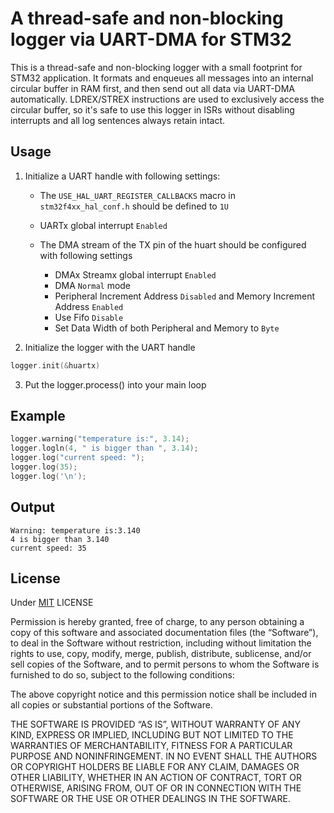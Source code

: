 # A thread-safe and non-blocking logger via UART-DMA for STM32

This is a thread-safe and non-blocking logger with a small footprint for STM32 application. It formats and enqueues all messages into an internal circular buffer in RAM first, and then send out all data via UART-DMA automatically. LDREX/STREX instructions are used to exclusively access the circular buffer, so it's safe to use this logger in ISRs without disabling interrupts and all log sentences always retain intact.

## Usage

1. Initialize a UART handle with following settings: 

    - The `USE_HAL_UART_REGISTER_CALLBACKS` macro in `stm32f4xx_hal_conf.h` should be defined to `1U`

    - UARTx global interrupt `Enabled`

    - The DMA stream of the TX pin of the huart should be configured with following settings
        - DMAx Streamx global interrupt `Enabled`
        - DMA `Normal` mode
        - Peripheral Increment Address `Disabled` and Memory Increment Address `Enabled`
        - Use Fifo `Disable`
        - Set Data Width of both Peripheral and Memory to `Byte`

2. Initialize the logger with the UART handle

``` c++
logger.init(&huartx)
```

3. Put the logger.process() into your main loop

## Example

``` c++
logger.warning("temperature is:", 3.14);
logger.logln(4, " is bigger than ", 3.14);
logger.log("current speed: ");
logger.log(35);
logger.log('\n');
```

## Output

```
Warning: temperature is:3.140
4 is bigger than 3.140
current speed: 35
```

## License

Under [MIT](https://opensource.org/license/mit/) LICENSE

Permission is hereby granted, free of charge, to any person obtaining a copy of this software and associated documentation files (the “Software”), to deal in the Software without restriction, including without limitation the rights to use, copy, modify, merge, publish, distribute, sublicense, and/or sell copies of the Software, and to permit persons to whom the Software is furnished to do so, subject to the following conditions:

The above copyright notice and this permission notice shall be included in all copies or substantial portions of the Software.

THE SOFTWARE IS PROVIDED “AS IS”, WITHOUT WARRANTY OF ANY KIND, EXPRESS OR IMPLIED, INCLUDING BUT NOT LIMITED TO THE WARRANTIES OF MERCHANTABILITY, FITNESS FOR A PARTICULAR PURPOSE AND NONINFRINGEMENT. IN NO EVENT SHALL THE AUTHORS OR COPYRIGHT HOLDERS BE LIABLE FOR ANY CLAIM, DAMAGES OR OTHER LIABILITY, WHETHER IN AN ACTION OF CONTRACT, TORT OR OTHERWISE, ARISING FROM, OUT OF OR IN CONNECTION WITH THE SOFTWARE OR THE USE OR OTHER DEALINGS IN THE SOFTWARE.
